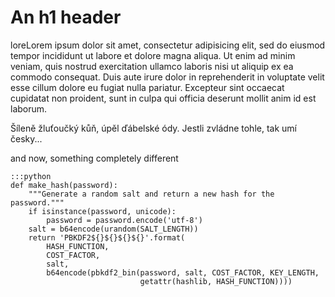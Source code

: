 An h1 header
============

loreLorem ipsum dolor sit amet, consectetur adipisicing elit, sed do eiusmod
tempor incididunt ut labore et dolore magna aliqua. Ut enim ad minim veniam,
quis nostrud exercitation ullamco laboris nisi ut aliquip ex ea commodo
consequat. Duis aute irure dolor in reprehenderit in voluptate velit esse
cillum dolore eu fugiat nulla pariatur. Excepteur sint occaecat cupidatat non
proident, sunt in culpa qui officia deserunt mollit anim id est laborum.

Šíleně žluťoučký kůň, úpěl ďábelské ódy. Jestli zvládne tohle, tak umí česky...

and now, something completely different

    :::python
    def make_hash(password):
        """Generate a random salt and return a new hash for the password."""
        if isinstance(password, unicode):
            password = password.encode('utf-8')
        salt = b64encode(urandom(SALT_LENGTH))
        return 'PBKDF2${}${}${}${}'.format(
            HASH_FUNCTION,
            COST_FACTOR,
            salt,
            b64encode(pbkdf2_bin(password, salt, COST_FACTOR, KEY_LENGTH,
                                 getattr(hashlib, HASH_FUNCTION))))


